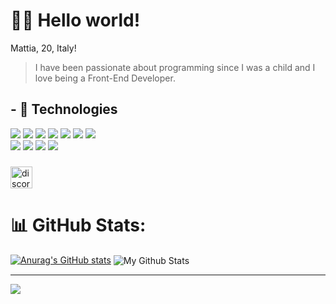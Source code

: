 <h1>🙋‍♂️ Hello world!</h1>

Mattia, 20, Italy!

> I have been passionate about programming since I was a child and I love being a Front-End Developer.

## - 🧠 Technologies
[![](https://skillicons.dev/icons?i=html)](https://mattiawebsite.it)
[![](https://skillicons.dev/icons?i=css)](https://mattiawebsite.it)
[![](https://skillicons.dev/icons?i=js)](https://mattiawebsite.it)
[![](https://skillicons.dev/icons?i=c)](https://mattiawebsite.it)
[![](https://skillicons.dev/icons?i=cs)](https://mattiawebsite.it)
[![](https://skillicons.dev/icons?i=lua)](https://mattiawebsite.it)
[![](https://skillicons.dev/icons?i=nodejs)](https://mattiawebsite.it)
<br>
[![](https://skillicons.dev/icons?i=bootstrap)](https://mattiawebsite.it)
[![](https://skillicons.dev/icons?i=tailwind)](https://mattiawebsite.it)
[![](https://skillicons.dev/icons?i=vscode)](https://mattiawebsite.it)
[![](https://skillicons.dev/icons?i=visualstudio)](https://mattiawebsite.it)


###
<a href="https://discord.gg/vFVgKu89kq" target="_blank">
  <img src="https://img.shields.io/static/v1?message=Discord&logo=discord&label=&color=7289DA&logoColor=white&labelColor=&style=for-the-badge" height="35" alt="discord logo"  />
</a>


###


###

# 📊 GitHub Stats:
[![Anurag's GitHub stats](https://github-readme-stats.vercel.app/api?username=MattiaDev2)](https://github.com/MattiaDev2/github-readme-stats)
<img align="center" href="https://mattiawebsite.it" target="_blank" src="https://github-readme-stats.vercel.app/api/top-langs/?username=MattiaDev2&layout=compact" alt="My Github Stats"><br/>


---
[![](https://visitcount.itsvg.in/api?id=MattiaDev2&label=Profile%20Views&color=0&icon=0&pretty=true)](https://visitcount.itsvg.in)

<!-- Proudly created with GPRM ( https://gprm.itsvg.in ) -->
